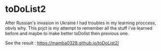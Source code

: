 # toDoList2
After Russian's invasion in Ukraine I had troubles in my learning proccess, obvls why. This prjct is my attempt to remember all the stuff i've learned before and maybe to make better toDolist then previous one. 

See the result : https://mamba0328.github.io/toDoList2/
